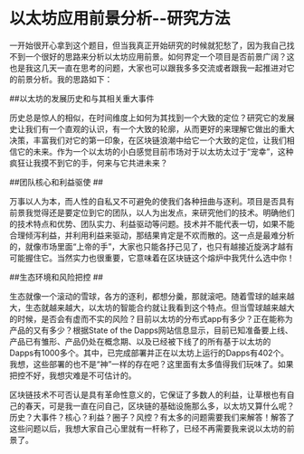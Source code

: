以太坊应用前景分析--研究方法
=========================

一开始很开心拿到这个题目，但当我真正开始研究的时候就犯愁了，因为我自己找不到一个很好的思路来分析以太坊应用前景。如何界定一个项目是否前景广阔？这也是我这几天一直在思考的问题，大家也可以跟我多多交流或者跟我一起推进对它的前景分析。我的思路如下：

##以太坊的发展历史和与其相关重大事件

历史总是惊人的相似，在时间维度上如何为其找到一个大致的定位？研究它的发展史让我们有一个直观的认识，有一个大致的轮廓，从而更好的来理解它做出的重大决策，丰富我们对它的第一印象，在区块链浪潮中给它一个大致的定位，让我们相信它的未来。作为一个以太坊的小白感觉目前市场对于以太坊太过于“宠幸”，这种疯狂让我摸不到它的手，何来与它共进未来？

##团队核心和利益驱使 ##

万事以人为本，而人性的自私又不可避免的使我们各种扭曲与逐利。项目是否具有前景我觉得还是要定位到它的团队，以人为出发点，来研究他们的技术。明确他们的技术特点和优势、团队实力、利益驱动等问题。技术并不能代表一切，如果不能合理倾泻利益，并利用利益来驱动，那结果肯定是不欢而散的。这一点是最难分析的，就像市场里面“上帝的手”，大家也只能各抒己见了，也只有越接近旋涡才越有可能握住它。当然实力也很重要，它意味着在区块链这个熔炉中我凭什么选中你！

##生态环境和风险把控 ##

生态就像一个滚动的雪球，各方的逐利，都想分羹，那就滚吧。随着雪球的越来越大，生态就越来越大，以太坊的智能合约就让我看到这个特点。但当雪球越来越大的时候，是否会有虚而不实的风险？目前以太坊的分布式app有多少？正在能称为产品的又有多少？根据State of the Dapps网站信息显示，目前已知准备要上线、产品已有雏形、产品仍处在概念期、以及已经被下线了的所有基于以太坊的Dapps有1000多个。其中，已完成部署并正在以太坊上运行的Dapps有402个。我想，这些部署的也不是“神”一样的存在吧？这里面有太多值得我们玩味了。如果把控不好，我想灾难是不可估计的。

区块链技术不可否认是具有革命性意义的，它保证了多数人的利益，让草根也有自己的春天，可是我一直在问自己，区块链的基础设施那么多，以太坊又算什么呢？历史？大事件？核心？利益？圈子？风控？有太多的问题需要我们来解答！解答了这些问题以后，我想大家自己心里就有一杆称了，已经不再需要我来说以太坊的前景了。